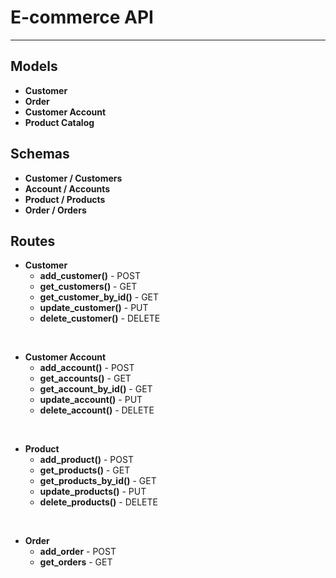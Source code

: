 <h1>E-commerce API</h1>
<hr>

<h2>Models</h2>

- <b>Customer</b>
- <b>Order</b>
- <b>Customer Account</b> 
- <b>Product Catalog</b>

<h2>Schemas</h2>

- <b>Customer / Customers</b>
- <b>Account / Accounts</b>
- <b>Product / Products</b>
- <b>Order / Orders</b>

<h2>Routes</h2>

- <b>Customer</b>
  - <b>add_customer()</b> - POST
  - <b>get_customers()</b> - GET
  - <b>get_customer_by_id()</b> - GET
  - <b>update_customer()</b> - PUT
  - <b>delete_customer()</b> - DELETE
<br>

- <b>Customer Account</b>
  - <b>add_account()</b> - POST
  - <b>get_accounts()</b> - GET
  - <b>get_account_by_id()</b> - GET
  - <b>update_account()</b> - PUT
  - <b>delete_account()</b> - DELETE
<br>

- <b>Product</b>
  - <b>add_product()</b> - POST
  - <b>get_products()</b> - GET
  - <b>get_products_by_id()</b> - GET
  - <b>update_products()</b> - PUT
  - <b>delete_products()</b> - DELETE
<br>

- <b>Order</b>
  - <b>add_order</b> - POST
  - <b>get_orders</b> - GET